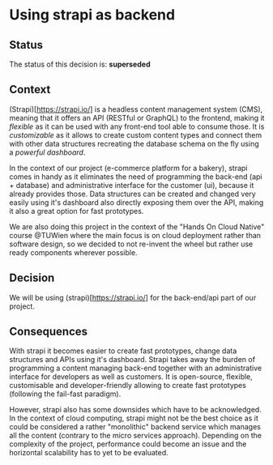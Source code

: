 # Using strapi as backend

## Status
The status of this decision is: **superseded** 

## Context
(Strapi)[https://strapi.io/] is a headless content management system (CMS), meaning that it offers an API (RESTful or GraphQL) to the frontend, making it *flexible* as it can be used with any front-end tool able to consume those. It is *customizable* as it allows to create custom content types and connect them with other data structures recreating the database schema on the fly using a *powerful dashboard*.

In the context of our project (e-commerce platform for a bakery), strapi comes in handy as it eliminates the need of programming the back-end (api + database) and administrative interface for the customer (ui), because it already provides those. Data structures can be created and changed very easily using it's dashboard also directly exposing them over the API, making it also a great option for fast prototypes. 

We are also doing this project in the context of the "Hands On Cloud Native" course @TUWien where the main focus is on cloud deployment rather than software design, so we decided to not re-invent the wheel but rather use ready components wherever possible. 

## Decision
We will be using (strapi)[https://strapi.io/] for the back-end/api part of our project. 

## Consequences

With strapi it becomes easier to create fast prototypes, change data structures and APIs using it's dashboard. Strapi takes away the burden of programming a content managing back-end together with an administrative interface for developers as well as customers. It is open-source, flexible, customisable and developer-friendly allowing to create fast prototypes (following the fail-fast paradigm).

However, strapi also has some downsides which have to be acknowledged. In the context of cloud computing, strapi might not be the best choice as it could be considered a rather "monolithic" backend service which manages all the content (contrary to the micro services approach). Depending on the complexity of the project, performance could become an issue and the horizontal scalability has to yet to be evaluated. 